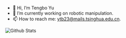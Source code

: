 - 👋 Hi, I’m Tengbo Yu
- 🤖 I’m currently working on robotic manipulation.
- 📫 How to reach me: ytb23@mails.tsinghua.edu.cn.

![Github Stats](https://github-readme-stats.vercel.app/api?username=Tengbo-Yu&show_icons=true&theme=nightowl)
